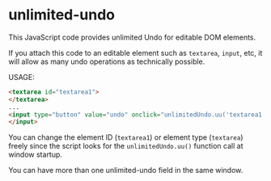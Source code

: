 # unlimited-undo

This JavaScript code provides unlimited Undo for editable DOM elements.

If you attach this code to an editable element such as `textarea`, `input`, etc, it will allow as many undo operations as technically possible.


USAGE:
```html
<textarea id="textarea1">
</textarea>
...
<input type="button" value="undo" onclick="unlimitedUndo.uu('textarea1');">
</input>
```

You can change the element ID (`textarea1`) or element type (`textarea`) freely since the script looks for the `unlimitedUndo.uu()` function call at window startup.

You can have more than one unlimited-undo field in the same window.
